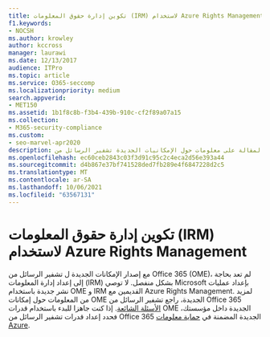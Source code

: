 ```yaml
---
title: تكوين إدارة حقوق المعلومات (IRM) لاستخدام Azure Rights Management
f1.keywords:
- NOCSH
ms.author: krowley
author: kccross
manager: laurawi
ms.date: 12/13/2017
audience: ITPro
ms.topic: article
ms.service: O365-seccomp
ms.localizationpriority: medium
search.appverid:
- MET150
ms.assetid: 1b1f8c8b-f3b4-439b-910c-cf2f89a07a15
ms.collection:
- M365-security-compliance
ms.custom:
- seo-marvel-apr2020
description: تحتوي هذه المقالة على معلومات حول الإمكانيات الجديدة تشفير الرسائل من Office 365 (OME).
ms.openlocfilehash: ec60ceb2843c03f3d91c95c2c4eca2d56e393a44
ms.sourcegitcommit: d4b867e37bf741528ded7fb289e4f6847228d2c5
ms.translationtype: MT
ms.contentlocale: ar-SA
ms.lasthandoff: 10/06/2021
ms.locfileid: "63567131"
---
```

# <a name="configure-irm-to-use-azure-rights-management"></a>تكوين إدارة حقوق المعلومات (IRM) لاستخدام Azure Rights Management

مع إصدار الإمكانات الجديدة ل تشفير الرسائل من Office 365 (OME)، لم تعد بحاجة إلى إعداد إدارة المعلومات (IRM) بشكل منفصل. لا توصي Microsoft بإعداد عمليات نشر جديدة باستخدام OME و IRM القديمين مع Azure Rights Management. لمزيد من المعلومات حول إمكانات OME الجديدة، راجع تشفير الرسائل من Office 365 [الأسئلة الشائعة](./ome-faq.yml). إذا كنت جاهزا للبدء باستخدام قدرات OME الجديدة داخل مؤسستك، فحدد إعداد قدرات تشفير الرسائل من Office 365 الجديدة المضمنة في [حماية معلومات Azure](./set-up-new-message-encryption-capabilities.md).
